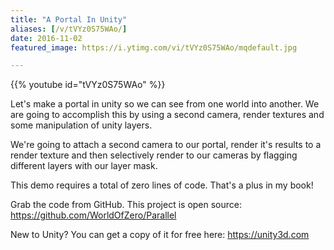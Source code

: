 ```yaml
---
title: "A Portal In Unity"
aliases: [/v/tVYz0S75WAo/]
date: 2016-11-02
featured_image: https://i.ytimg.com/vi/tVYz0S75WAo/mqdefault.jpg

---
```


{{% youtube id="tVYz0S75WAo" %}}

Let's make a portal in unity so we can see from one world into another. We are going to accomplish this by using a second camera, render textures and some manipulation of unity layers.

We're going to attach a second camera to our portal, render it's results to a render texture and then selectively render to our cameras by flagging different layers with our layer mask.

This demo requires a total of zero lines of code. That's a plus in my book!

Grab the code from GitHub. This project is open source: https://github.com/WorldOfZero/Parallel

New to Unity? You can get a copy of it for free here: https://unity3d.com
